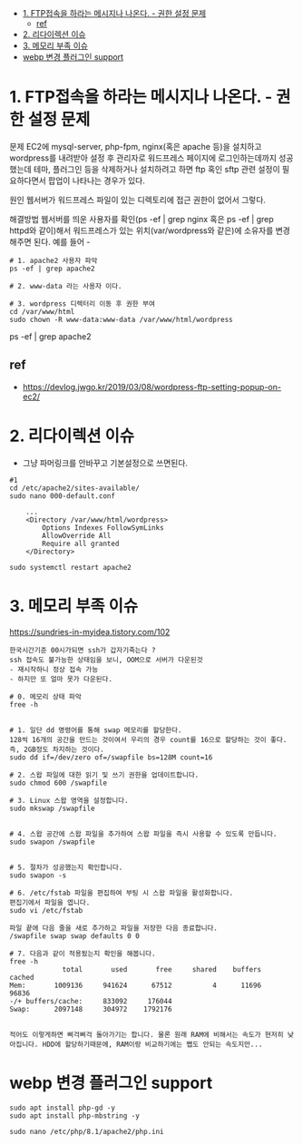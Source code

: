 - [1. FTP접속을 하라는 메시지나 나온다. - 권한 설정 문제](#1-ftp접속을-하라는-메시지나-나온다---권한-설정-문제)
  - [ref](#ref)
- [2. 리다이렉션 이슈](#2-리다이렉션-이슈)
- [3. 메모리 부족 이슈](#3-메모리-부족-이슈)
- [webp 변경 플러그인 support](#webp-변경-플러그인-support)




# 1. FTP접속을 하라는 메시지나 나온다. - 권한 설정 문제

문제
EC2에 mysql-server, php-fpm, nginx(혹은 apache 등)을 설치하고 wordpress를 내려받아 설정 후 관리자로 워드프레스 페이지에 로그인하는데까지 성공했는데
테마, 플러그인 등을 삭제하거나 설치하려고 하면 ftp 혹인 sftp 관련 설정이 필요하다면서 팝업이 나타나는 경우가 있다.

원인
웹서버가 워드프레스 파일이 있는 디렉토리에 접근 권한이 없어서 그렇다.

해결방법
웹서버를 띄운 사용자를 확인(ps -ef | grep nginx 혹은 ps -ef | grep httpd와 같이)해서 워드프레스가 있는 위치(var/wordpress와 같은)에 소유자를 변경해주면 된다. 예를 들어 -


```
# 1. apache2 사용자 파악
ps -ef | grep apache2

# 2. www-data 라는 사용자 이다.

# 3. wordpress 디렉터리 이동 후 권한 부여
cd /var/www/html
sudo chown -R www-data:www-data /var/www/html/wordpress
```


ps -ef | grep apache2

## ref
- https://devlog.jwgo.kr/2019/03/08/wordpress-ftp-setting-popup-on-ec2/


# 2. 리다이렉션 이슈

- 그냥 파머링크를 안바꾸고 기본설정으로 쓰면된다.

```
#1
cd /etc/apache2/sites-available/
sudo nano 000-default.conf 

    ...
    <Directory /var/www/html/wordpress>
        Options Indexes FollowSymLinks
        AllowOverride All
        Require all granted
    </Directory>

sudo systemctl restart apache2
```



# 3. 메모리 부족 이슈

https://sundries-in-myidea.tistory.com/102

```
한국시간기준 00시가되면 ssh가 갑자기죽는다 ?
ssh 접속도 불가능한 상태임을 보니, OOM으로 서버가 다운된것
- 재시작하니 정상 접속 가능
- 하지만 또 얼마 못가 다운된다.
```

```
# 0. 메모리 상태 파악
free -h


# 1. 일단 dd 명령어를 통해 swap 메모리를 할당한다.
128씩 16개의 공간을 만드는 것이여서 우리의 경우 count를 16으로 할당하는 것이 좋다. 즉, 2GB정도 차지하는 것이다.
sudo dd if=/dev/zero of=/swapfile bs=128M count=16

# 2. 스왑 파일에 대한 읽기 및 쓰기 권한을 업데이트합니다.
sudo chmod 600 /swapfile

# 3. Linux 스왑 영역을 설정합니다.
sudo mkswap /swapfile


# 4. 스왑 공간에 스왑 파일을 추가하여 스왑 파일을 즉시 사용할 수 있도록 만듭니다.
sudo swapon /swapfile
 

# 5. 절차가 성공했는지 확인합니다.
sudo swapon -s

# 6. /etc/fstab 파일을 편집하여 부팅 시 스왑 파일을 활성화합니다.
편집기에서 파일을 엽니다.
sudo vi /etc/fstab

파일 끝에 다음 줄을 새로 추가하고 파일을 저장한 다음 종료합니다.
/swapfile swap swap defaults 0 0

# 7. 다음과 같이 적용됬는지 확인을 해봅니다.
free -h
             total       used       free     shared    buffers     cached
Mem:       1009136     941624      67512          4      11696      96836
-/+ buffers/cache:     833092     176044
Swap:      2097148     304972    1792176
 

적어도 이렇게하면 삐걱삐걱 돌아가기는 합니다. 물론 원래 RAM에 비해서는 속도가 현저히 낮아집니다. HDD에 할당하기때문에, RAM이랑 비교하기에는 쨉도 안되는 속도지만...
```



# webp 변경 플러그인 support 

```
sudo apt install php-gd -y
sudo apt install php-mbstring -y

sudo nano /etc/php/8.1/apache2/php.ini
```
